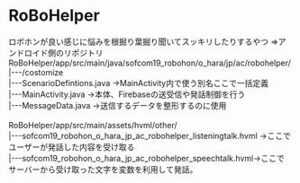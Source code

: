 # RoBoHelper
ロボホンが良い感じに悩みを根掘り葉掘り聞いてスッキリしたりするやつ
⇒アンドロイド側のリポジトリ<br>
RoBoHelper/app/src/main/java/sofcom19_robohon/o_hara/jp/ac/robohelper/<br>
|---/costomize<br>
            |---ScenarioDefintions.java ->MainActivity内で使う別名ここで一括定義<br>
|---MainActivity.java ->本体、Firebaseの送受信や発話制御を行う<br>
|---MessageData.java ->送信するデータを整形するのに使用<br>
<br>
RoBoHelper/app/src/main/assets/hvml/other/<br>
|---sofcom19_robohon_o_hara_jp_ac_robohelper_listeningtalk.hvml ->ここでユーザーが発話した内容を受け取る<br>
|---sofcom19_robohon_o_hara_jp_ac_robohelper_speechtalk.hvml->ここでサーバーから受け取った文字を変数を利用して発話。<br>
